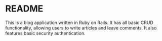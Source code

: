 # README

This is a blog application written in Ruby on Rails. It has all basic CRUD functionality, allowing users to write articles and leave comments. It also features basic security authentication.